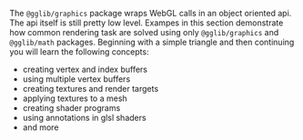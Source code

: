 The `@gglib/graphics` package wraps WebGL calls in an object oriented api.
The api itself is still pretty low level.
Exampes in this section demonstrate how common rendering task are solved using only `@gglib/graphics` and `@gglib/math` packages.
Beginning with a simple triangle and then continuing you will learn the following concepts:

* creating vertex and index buffers
* using multiple vertex buffers
* creating textures and render targets
* applying textures to a mesh
* creating shader programs
* using annotations in glsl shaders
* and more
